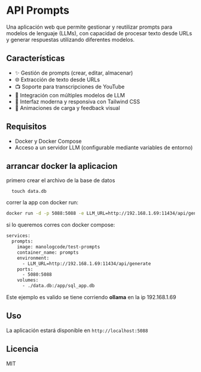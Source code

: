 # API Prompts

Una aplicación web que permite gestionar y reutilizar prompts para modelos de lenguaje (LLMs), con capacidad de procesar texto desde URLs y generar respuestas utilizando diferentes modelos.

## Características

- ✨ Gestión de prompts (crear, editar, almacenar)
- 🌐 Extracción de texto desde URLs
- 📺 Soporte para transcripciones de YouTube
- 🤖 Integración con múltiples modelos de LLM
- 🎨 Interfaz moderna y responsiva con Tailwind CSS
- 🔄 Animaciones de carga y feedback visual

## Requisitos

- Docker y Docker Compose
- Acceso a un servidor LLM (configurable mediante variables de entorno)

## arrancar docker la aplicacion

primero crear el archivo de la base de datos

      touch data.db

correr la app con docker run:
```bash
docker run -d -p 5088:5088 -e LLM_URL=http://192.168.1.69:11434/api/generate -v ./data.db:/app/sql_app.db --name prompts manologcode/test-prompts
```

si lo queremos corres con docker compose:

```bash
services:
  prompts:
    image: manologcode/test-prompts
    container_name: prompts
    environment:
      - LLM_URL=http://192.168.1.69:11434/api/generate
    ports:
      - 5080:5088
    volumes:
      - ./data.db:/app/sql_app.db
```

Este ejemplo es valido se tiene corriendo **ollama** en la ip 192.168.1.69

## Uso

La aplicación estará disponible en `http://localhost:5088`


## Licencia

MIT
